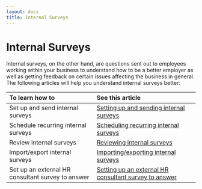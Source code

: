 ```yaml
---
layout: docs
title: Internal Surveys
---
```


# Internal Surveys 

Internal surveys, on the other hand, are questions sent out to employees working within your business to understand how to be a better employer as well as getting feedback on certain issues affecting the business in general. The following articles will help you understand internal surveys better:

| To learn how to |See this article |
| :-------------- | :-------------- |
| Set up and send internal surveys | [Setting up and sending internal surveys](garagehive-setting-up-and-sending-internal-surveys.html) |
| Schedule recurring internal surveys | [Scheduling recurring internal surveys](garagehive-scheduling-recurring-internal-surveys.html) |
| Review internal surveys | [Reviewing internal surveys](reviewing-internal-surveys.html) |
| Import/export internal surveys | [Importing/exporting internal surveys](garagehive-importing-and-exporting-internal-surveys.html) |
| Set up an external HR consultant survey to answer | [Setting up an external HR consultant survey to answer](setting-up-an-external-hr-consultant-survey-to-answer.html) |